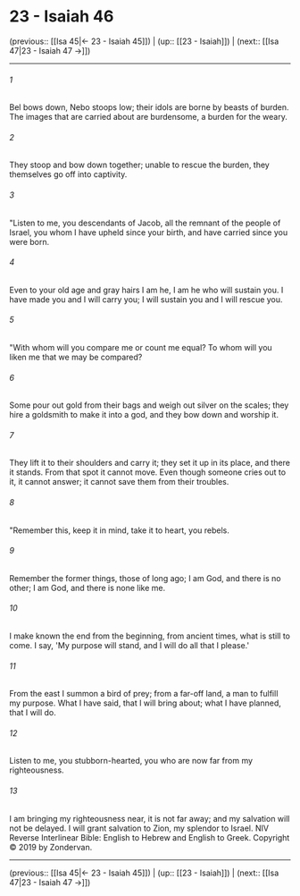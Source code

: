 # 23 - Isaiah 46

(previous:: [[Isa 45|← 23 - Isaiah 45]]) | (up:: [[23 - Isaiah]]) | (next:: [[Isa 47|23 - Isaiah 47 →]])

***


###### 1 
Bel bows down, Nebo stoops low; their idols are borne by beasts of burden. The images that are carried about are burdensome, a burden for the weary. 

###### 2 
They stoop and bow down together; unable to rescue the burden, they themselves go off into captivity. 

###### 3 
"Listen to me, you descendants of Jacob, all the remnant of the people of Israel, you whom I have upheld since your birth, and have carried since you were born. 

###### 4 
Even to your old age and gray hairs I am he, I am he who will sustain you. I have made you and I will carry you; I will sustain you and I will rescue you. 

###### 5 
"With whom will you compare me or count me equal? To whom will you liken me that we may be compared? 

###### 6 
Some pour out gold from their bags and weigh out silver on the scales; they hire a goldsmith to make it into a god, and they bow down and worship it. 

###### 7 
They lift it to their shoulders and carry it; they set it up in its place, and there it stands. From that spot it cannot move. Even though someone cries out to it, it cannot answer; it cannot save them from their troubles. 

###### 8 
"Remember this, keep it in mind, take it to heart, you rebels. 

###### 9 
Remember the former things, those of long ago; I am God, and there is no other; I am God, and there is none like me. 

###### 10 
I make known the end from the beginning, from ancient times, what is still to come. I say, 'My purpose will stand, and I will do all that I please.' 

###### 11 
From the east I summon a bird of prey; from a far-off land, a man to fulfill my purpose. What I have said, that I will bring about; what I have planned, that I will do. 

###### 12 
Listen to me, you stubborn-hearted, you who are now far from my righteousness. 

###### 13 
I am bringing my righteousness near, it is not far away; and my salvation will not be delayed. I will grant salvation to Zion, my splendor to Israel. NIV Reverse Interlinear Bible: English to Hebrew and English to Greek. Copyright © 2019 by Zondervan.

***

(previous:: [[Isa 45|← 23 - Isaiah 45]]) | (up:: [[23 - Isaiah]]) | (next:: [[Isa 47|23 - Isaiah 47 →]])
